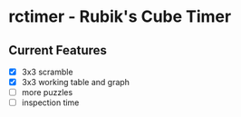 # rctimer - Rubik's Cube Timer


## Current Features

- [X] 3x3 scramble
- [X] 3x3 working table and graph
- [ ] more puzzles
- [ ] inspection time

